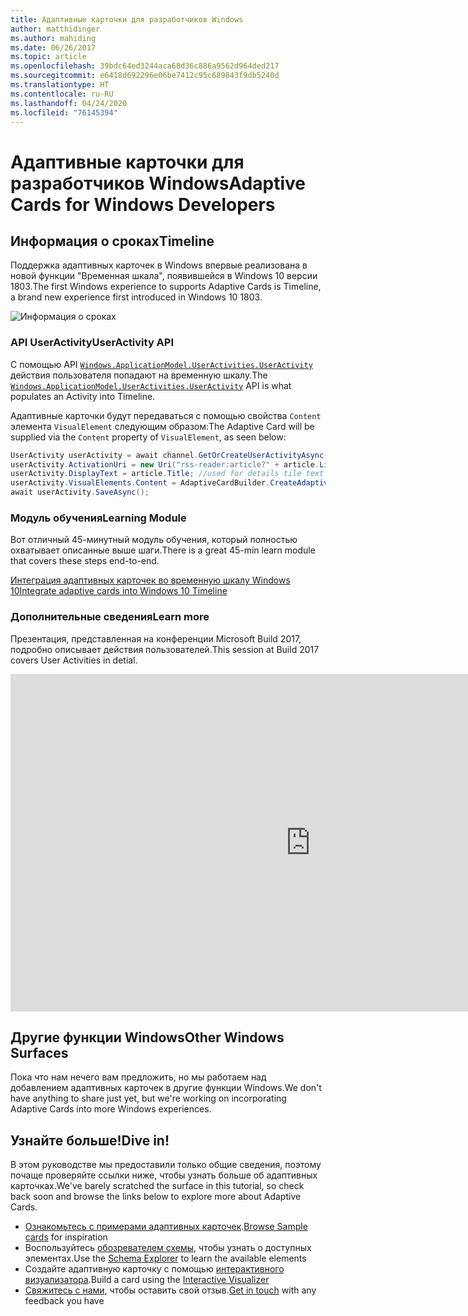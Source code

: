 ```yaml
---
title: Адаптивные карточки для разработчиков Windows
author: matthidinger
ms.author: mahiding
ms.date: 06/26/2017
ms.topic: article
ms.openlocfilehash: 39bdc64ed3244aca68d36c886a9562d964ded217
ms.sourcegitcommit: e6418d692296e06be7412c95c689843f9db5240d
ms.translationtype: HT
ms.contentlocale: ru-RU
ms.lasthandoff: 04/24/2020
ms.locfileid: "76145394"
---
```

# <a name="adaptive-cards-for-windows-developers"></a><span data-ttu-id="66e24-102">Адаптивные карточки для разработчиков Windows</span><span class="sxs-lookup"><span data-stu-id="66e24-102">Adaptive Cards for Windows Developers</span></span>

## <a name="timeline"></a><span data-ttu-id="66e24-103">Информация о сроках</span><span class="sxs-lookup"><span data-stu-id="66e24-103">Timeline</span></span>

<span data-ttu-id="66e24-104">Поддержка адаптивных карточек в Windows впервые реализована в новой функции "Временная шкала", появившейся в Windows 10 версии 1803.</span><span class="sxs-lookup"><span data-stu-id="66e24-104">The first Windows experience to supports Adaptive Cards is Timeline, a brand new experience first introduced in Windows 10 1803.</span></span> 

![Информация о сроках](media/windows/timeline.png)

### <a name="useractivity-api"></a><span data-ttu-id="66e24-106">API UserActivity</span><span class="sxs-lookup"><span data-stu-id="66e24-106">UserActivity API</span></span>

<span data-ttu-id="66e24-107">С помощью API [`Windows.ApplicationModel.UserActivities.UserActivity`](https://docs.microsoft.com/uwp/api/windows.applicationmodel.useractivities.useractivity) действия пользователя попадают на временную шкалу.</span><span class="sxs-lookup"><span data-stu-id="66e24-107">The [`Windows.ApplicationModel.UserActivities.UserActivity`](https://docs.microsoft.com/uwp/api/windows.applicationmodel.useractivities.useractivity) API is what populates an Activity into Timeline.</span></span>

<span data-ttu-id="66e24-108">Адаптивные карточки будут передаваться с помощью свойства `Content` элемента `VisualElement` следующим образом:</span><span class="sxs-lookup"><span data-stu-id="66e24-108">The Adaptive Card will be supplied via the `Content` property of `VisualElement`, as seen below:</span></span>

```csharp
UserActivity userActivity = await channel.GetOrCreateUserActivityAsync(activityId, new HostName("contoso.com"));
userActivity.ActivationUri = new Uri("rss-reader:article?" + article.Link);
userActivity.DisplayText = article.Title; //used for details tile text
userActivity.VisualElements.Content = AdaptiveCardBuilder.CreateAdaptiveCardFromJson(jsonString);
await userActivity.SaveAsync();
```

### <a name="learning-module"></a><span data-ttu-id="66e24-109">Модуль обучения</span><span class="sxs-lookup"><span data-stu-id="66e24-109">Learning Module</span></span>

<span data-ttu-id="66e24-110">Вот отличный 45-минутный модуль обучения, который полностью охватывает описанные выше шаги.</span><span class="sxs-lookup"><span data-stu-id="66e24-110">There is a great 45-min learn module that covers these steps end-to-end.</span></span>

[<span data-ttu-id="66e24-111">Интеграция адаптивных карточек во временную шкалу Windows 10</span><span class="sxs-lookup"><span data-stu-id="66e24-111">Integrate adaptive cards into Windows 10 Timeline</span></span>](https://docs.microsoft.com/learn/modules/integrate-app-into-windows-10-timeline/)

### <a name="learn-more"></a><span data-ttu-id="66e24-112">Дополнительные сведения</span><span class="sxs-lookup"><span data-stu-id="66e24-112">Learn more</span></span>

<span data-ttu-id="66e24-113">Презентация, представленная на конференции Microsoft Build 2017, подробно описывает действия пользователей.</span><span class="sxs-lookup"><span data-stu-id="66e24-113">This session at Build 2017 covers User Activities in detial.</span></span>

<iframe src="https://channel9.msdn.com/Events/Build/2017/B8108/player" width="960" height="540" allowFullScreen frameBorder="0"></iframe>

## <a name="other-windows-surfaces"></a><span data-ttu-id="66e24-114">Другие функции Windows</span><span class="sxs-lookup"><span data-stu-id="66e24-114">Other Windows Surfaces</span></span>
<span data-ttu-id="66e24-115">Пока что нам нечего вам предложить, но мы работаем над добавлением адаптивных карточек в другие функции Windows.</span><span class="sxs-lookup"><span data-stu-id="66e24-115">We don't have anything to share just yet, but we're working on incorporating Adaptive Cards into more Windows experiences.</span></span>

## <a name="dive-in"></a><span data-ttu-id="66e24-116">Узнайте больше!</span><span class="sxs-lookup"><span data-stu-id="66e24-116">Dive in!</span></span>

<span data-ttu-id="66e24-117">В этом руководстве мы предоставили только общие сведения, поэтому почаще проверяйте ссылки ниже, чтобы узнать больше об адаптивных карточках.</span><span class="sxs-lookup"><span data-stu-id="66e24-117">We've barely scratched the surface in this tutorial, so check back soon and browse the links below to explore more about Adaptive Cards.</span></span>

* <span data-ttu-id="66e24-118">[Ознакомьтесь с примерами адаптивных карточек](http://adaptivecards.io/samples/).</span><span class="sxs-lookup"><span data-stu-id="66e24-118">[Browse Sample cards](http://adaptivecards.io/samples/) for inspiration</span></span>
* <span data-ttu-id="66e24-119">Воспользуйтесь [обозревателем схемы](http://adaptivecards.io/explorer), чтобы узнать о доступных элементах.</span><span class="sxs-lookup"><span data-stu-id="66e24-119">Use the [Schema Explorer](http://adaptivecards.io/explorer) to learn the available elements</span></span>
* <span data-ttu-id="66e24-120">Создайте адаптивную карточку с помощью [интерактивного визуализатора](http://adaptivecards.io/visualizer/index.html?hostApp=Skype).</span><span class="sxs-lookup"><span data-stu-id="66e24-120">Build a card using the [Interactive Visualizer](http://adaptivecards.io/visualizer/index.html?hostApp=Skype)</span></span>
* <span data-ttu-id="66e24-121">[Свяжитесь с нами](http://adaptivecards.io/connect), чтобы оставить свой отзыв.</span><span class="sxs-lookup"><span data-stu-id="66e24-121">[Get in touch](http://adaptivecards.io/connect) with any feedback you have</span></span>
